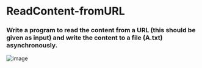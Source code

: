 # ReadContent-fromURL

### Write a program to read the content from a URL (this should be given as input) and write the content to a file (A.txt) asynchronously.

![image](https://user-images.githubusercontent.com/68543024/220093688-b06cfe0a-7784-4e58-bd56-a7d992d122fc.png)
